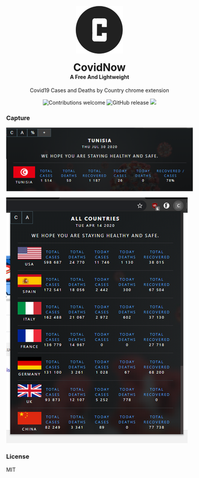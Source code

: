 <div align="center">
  <img src="dist/icons/icon128.png"><br /><br />
  <h1 style="margin:0">CovidNow</h1>
  <h4 style="margin-top:0">A Free And Lightweight</h4>
  <p>Covid19 Cases and Deaths by Country chrome extension</p>

  ![Contributions welcome](https://img.shields.io/badge/contributions-welcome-brightgreen) ![GitHub release](https://img.shields.io/github/release/Chromo-lib/covid-19-extension/all?logo=GitHub) ![](https://badgen.net/github/license/Chromo-lib/covid-19-extension)

</div>

### Capture
![covid19](cov.PNG)

![covid19](covid-extension.PNG)

### License
MIT